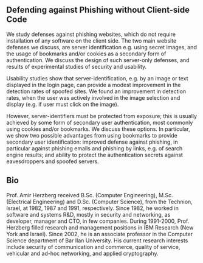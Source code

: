 ## Defending against Phishing without Client-side Code

We study defenses against phishing websites, which do not require
installation of any software on the client side. The two main website
defenses we discuss, are server identification e.g. using secret images,
and the usage of bookmarks and/or cookies as a secondary form of
authentication. We discuss the design of such server-only defenses, and
results of experimental studies of security and usability.

Usability studies show that server-identification, e.g. by an image or
text displayed in the login page, can provide a modest improvement in
the detection rates of spoofed sites. We found an improvement in
detection rates, when the user was actively involved in the image
selection and display (e.g. if user must click on the image).

However, server-identifiers must be protected from exposure; this is
usually achieved by some form of secondary user authentication, most
commonly using cookies and/or bookmarks. We discuss these options. In
particular, we show two possible advantages from using bookmarks to
provide secondary user identification: improved defense against
phishing, in particular against phishing emails and phishing by links,
e.g. of search engine results; and ability to protect the authentication
secrets against eavesdroppers and spoofed servers.

## Bio

Prof. Amir Herzberg received B.Sc. (Computer Engineering), M.Sc.
(Electrical Engineering) and D.Sc. (Computer Science), from the
Technion, Israel, at 1982, 1987 and 1991, respectively. Since 1982, he
worked in software and systems R\&D, mostly in security and networking,
as developer, manager and CTO, in few companies. During 1991-2000, Prof.
Herzberg filled research and management positions in IBM Research (New
York and Israel). Since 2002, he is an associate professor in the
Computer Science department of Bar Ilan University. His current research
interests include security of communication and commerce, quality of
service, vehicular and ad-hoc networking, and applied cryptography.